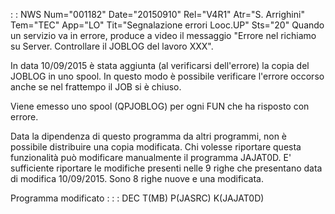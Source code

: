  :  : NWS Num="001182" Date="20150910" Rel="V4R1" Atr="S. Arrighini" Tem="TEC" App="LO" Tit="Segnalazione errori Looc.UP" Sts="20"
Quando un servizio va in errore, produce a video il messaggio "Errore nel richiamo su Server.
Controllare il JOBLOG del lavoro XXX".

In data 10/09/2015 è stata aggiunta (al verificarsi dell'errore) la copia del JOBLOG in uno spool.
In questo modo è possibile verificare l'errore occorso anche se nel frattempo il JOB si è chiuso.

Viene emesso uno spool (QPJOBLOG) per ogni FUN che ha risposto con errore.

Data la dipendenza di questo programma da altri programmi, non è possibile distribuire una copia modificata. Chi volesse riportare questa funzionalità può modificare manualmente il programma JAJAT0D. E' sufficiente riportare le modifiche presenti nelle 9 righe che presentano data di modifica 10/09/2015. Sono 8 righe nuove e una modificata.

Programma modificato : 
 :  : DEC T(MB) P(JASRC) K(JAJAT0D)
